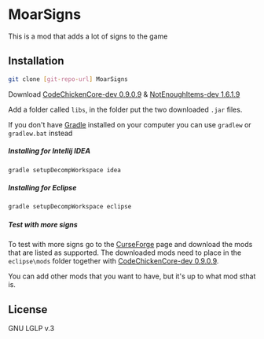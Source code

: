 MoarSigns
=========

This is a mod that adds a lot of signs to the game

Installation
---

```sh
git clone [git-repo-url] MoarSigns
```
Download [CodeChickenCore-dev 0.9.0.9][1] & [NotEnoughItems-dev 1.6.1.9][1]

Add a folder called `libs`, in the folder put the two downloaded `.jar` files.

If you don't have [Gradle][2] installed on your computer you can use `gradlew` or `gradlew.bat` instead

##### Installing for Intellij IDEA
```sh
gradle setupDecompWorkspace idea
```

##### Installing for Eclipse
```sh
gradle setupDecompWorkspace eclipse
```

##### Test with more signs
To test with more signs go to the [CurseForge][3] page and download the mods that are listed as supported.
The downloaded mods need to place in the `eclipse\mods` folder together with [CodeChickenCore-dev 0.9.0.9][1]. 

You can add other mods that you want to have, but it's up to what mod sthat is.

License
----

GNU LGLP v.3


[1]:http://www.chickenbones.craftsaddle.org/Files/New_Versions/links.php
[2]:http://www.gradle.org/
[3]:http://minecraft.curseforge.com/mc-mods/moarsigns/